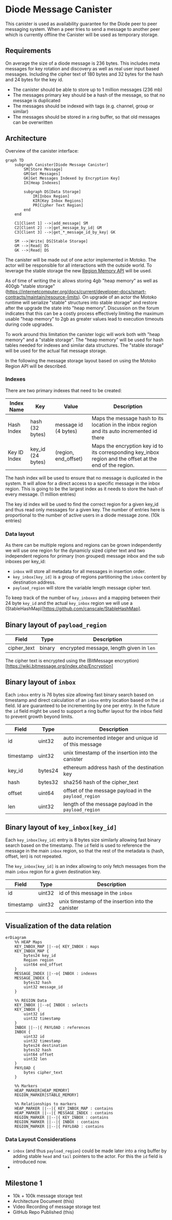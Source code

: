 # Diode Message Canister

This canister is used as availability guarantee for the Diode peer to peer messaging system. When a peer tries to send a message to another peer which is currently offline the Canister will be used as temporary storage.

## Requirements

On average the size of a diode message is 236 bytes. This includes meta messages for key rotation and discovery as well as real user input based messages. Including the cipher text of 180 bytes and 32 bytes for the hash and 24 bytes for the key id.

- The canister should be able to store up to 1 million messages (236 mb)
- The messages primary key should be a hash of the message, so that no message is duplicated
- The messages should be indexed with tags (e.g. channel, group or similar)
- The messages should be stored in a ring buffer, so that old messages can be overwritten

## Architecture

Overview of the canister interface:

```mermaid
graph TD
    subgraph Canister[Diode Message Canister]
        SM[Store Message]
        GM[Get Messages]
        GK[Get Messages Indexed by Encryption Key]
        IX[Heap Indexes]

        subgraph DS[Data Storage]
            IR[Inbox Region]
            KIR[Key Inbox Regions]
            PR[Cipher Text Region]
        end
    end

    C1[Client 1] -->|add_message| SM
    C2[Client 2] -->|get_message_by_id| GM
    C3[Client 3] -->|get_*_message_id_by_key| GK

    SM -->|Write| DS[Stable Storage]
    GM -->|Read| DS
    GK -->|Read| DS
```

The canister will be made out of one actor implemented in Motoko. The actor will be responsible for all interactions with the outside world. To leverage the stable storage the new [Region Memory API](https://internetcomputer.org/docs/current/motoko/main/base/Region) will be used.

As of time of writing the ic allows storing 4gb "heap memory" as well as 400gb "stable storage" (https://internetcomputer.org/docs/current/developer-docs/smart-contracts/maintain/resource-limits). On upgrade of an actor the Motoko runtime will serialize "stable" structures into stable storage" and restore after the upgrade the state into "heap memory". Discussion on the forum indicates that this can be a costly process effectively limiting the maximum usable "heap memory" to 2gb as greater values lead to execution timeouts during code upgrades.

To work around this limitation the canister logic will work both with "heap memory" and a "stable storage". The "heap memory" will be used for hash tables needed for indexes and similar data structures. The "stable storage" will be used for the actual flat message storage.

In the following the message storage layout based on using the Motoko Region API will be described.

### Indexes

There are two primary indexes that need to be created:

| Index Name | Key | Value | Description |
|------------|-----|-------|-------------|
| Hash Index | hash (32 bytes) | message id (4 bytes) | Maps the message hash to its location in the inbox region and its auto incremented id there |
| Key ID Index | key_id (24 bytes) | (region, end_offset) | Maps the encryption key id to its corresponding key_inbox region and the offset at the end of the region. |

The hash index will be used to ensure that no message is duplicated in the system. It will allow for a direct access to a specific message in the inbox region. This is going to be the largest index as it needs to store the hash of every message. (1 million entries)

The key id index will be used to find the correct region for a given key_id and thus read only messages for a given key. The number of entries here is proportional to the number of active users in a diode message zone. (10k entries)

### Data layout

As there can be multiple regions and regions can be grown independently we will use one region for the dynamicly sized cipher text and two independent regions for primary (non grouped) message inbox and the sub inboxes per key_id:

- `inbox` will store all metadata for all messages in insertion order.
- `key_inbox[key_id]` is a group of regions partitioning the `inbox` content by destination address.
- `payload_region` will store the variable length message cipher text.

To keep track of the number of `key_inboxes` and a mapping between their 24 byte `key_id` and the actual `key_inbox` region we will use a (StableHashMap)[https://github.com/canscale/StableHashMap].


## Binary layout of `payload_region`

| Field       | Type   | Description                                                         |
| ----------- | ------ | ------------------------------------------------------------------- |
| cipher_text | binary | encrypted message, length given in `len`                            |

The cipher text is encrypted using the (BitMessage encryption)[https://wiki.bitmessage.org/index.php/Encryption]

## Binary layout of `inbox`

Each `inbox` entry is 76 bytes size allowing fast binary search based on timestamp and direct calculation
of an `inbox` entry location based on the `id` field. Id are guaranteed to be incrementing by one per entry.
In the future the `id` field might be used to support a ring buffer layout for the inbox field to prevent
growth beyond limits.

| Field       | Type    | Description                                                         |
| ----------- | ------- | ------------------------------------------------------------------- |
| id          | uint32  | auto incremented integer and unique id of this message              |
| timestamp   | uint32  | unix timestamp of the insertion into the canister                   |
| key_id      | bytes24 | ethereum address hash of the destination key                        |
| hash        | bytes32 | sha256 hash of the cipher_text                                      |
| offset      | uint64  | offset of the message payload in the `payload_region`               |
| len         | uint32  | length of the message payload in the `payload_region`               |

## Binary layout of `key_inbox[key_id]`

Each `key_inbox[key_id]` entry is 8 bytes size similarly allowing fast binary search based
on the timestamp. The `id` field is used to reference the message in the main `inbox` region,
so that the rest of the metadata is (hash, offset, len) is not repeated.

The `key_inbox[key_id]` is an index allowing to only fetch messages from the main `inbox` region
for a given destination key.

| Field       | Type    | Description                                                         |
| ----------- | ------- | ------------------------------------------------------------------- |
| id          | uint32  | id of this message in the `inbox`                                   |
| timestamp   | uint32  | unix timestamp of the insertion into the canister                   |

## Visualization of the data relation

```mermaid
erDiagram
    %% HEAP Maps
    KEY_INBOX_MAP ||--o{ KEY_INBOX : maps
    KEY_INBOX_MAP {
        bytes24 key_id
        Region region
        uint64 end_offset
    }
    MESSAGE_INDEX ||--o{ INBOX : indexes
    MESSAGE_INDEX {
        bytes32 hash
        uint32 message_id
    }

    %% REGION Data
    KEY_INBOX ||--o{ INBOX : selects
    KEY_INBOX {
        uint32 id
        uint32 timestamp
    }
    INBOX ||--|{ PAYLOAD : references
    INBOX {
        uint32 id
        uint32 timestamp
        bytes24 destination
        bytes32 hash
        uint64 offset
        uint32 len
    }
    PAYLOAD {
        bytes cipher_text
    }

    %% Markers
    HEAP_MARKER[HEAP_MEMORY]
    REGION_MARKER[STABLE_MEMORY]

    %% Relationships to markers
    HEAP_MARKER ||--|{ KEY_INBOX_MAP : contains
    HEAP_MARKER ||--|{ MESSAGE_INDEX : contains
    REGION_MARKER ||--|{ KEY_INBOX : contains
    REGION_MARKER ||--|{ INBOX : contains
    REGION_MARKER ||--|{ PAYLOAD : contains
```

### Data Layout Considerations

- `inbox` (and thus `payload_region`) could be made later into a ring buffer by adding stable `head` and `tail` pointers to the actor. For this the `id` field is introduced now.
- 

## Milestone 1

- 10k + 100k message storage test
- Architecture Document (this)
- Video Recording of message storage test 
- GitHub Repo Published (this)
